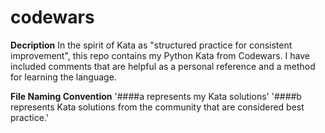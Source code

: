 # codewars

**Decription**
In the spirit of Kata as "structured practice for consistent improvement", this repo contains my Python Kata from Codewars. I have included comments that are helpful as a personal reference and a method for learning the language.

**File Naming Convention**
'####a represents my Kata solutions'
'####b represents Kata solutions from the community that are considered best practice.'
